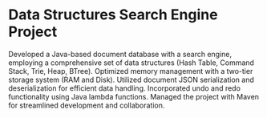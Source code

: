 # Data Structures Search Engine Project
Developed a Java-based document database with a search engine, employing a comprehensive set of data structures (Hash Table, Command Stack, Trie, Heap, BTree).
Optimized memory management with a two-tier storage system (RAM and Disk).
Utilized document JSON serialization and deserialization for efficient data handling.
Incorporated undo and redo functionality using Java lambda functions.
Managed the project with Maven for streamlined development and collaboration.
